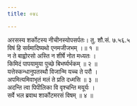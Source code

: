 ```yaml
---
title: ०४८

---
```

अरसस्य शर्कोटस्य नीचीनस्योपसर्पतः। तु. शौ.सं. ७.५६.५  
विषं हि सर्वमादिष्यथो एनमजीजभम् ।॥ १ ॥  
न ते बाह्वोरसो अस्ति न शीर्षे नोत मध्यतः ।  
किमिदं पापयामुया पुच्छे बिभर्ष्यर्भकम् ॥ २ ॥  
यत्तेस्कन्धानुपतस्थौ विजान्मि यच्च ते परौ ।  
अपमित्यमिवाभृतं मलं ते प्रति दध्मसि ॥ ३ ॥  
अदन्ति त्वा पिपीलिका वि वृश्चन्ति मयूर्यः ।  
सर्वे भल ब्रवाथ शार्कोटमरसं विषम् ॥ ४ ॥  